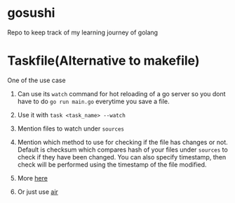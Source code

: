 # gosushi
Repo to keep track of my learning journey of golang


# Taskfile(Alternative to makefile)

One of the use case

1.  Can use its `watch` command for hot reloading of a go server so you dont have to do `go run main.go` everytime you save a file.

2.  Use it with `task <task_name> --watch`

3.  Mention files to watch under `sources`

4.  Mention which method to use for checking if the file has changes or not. Default is checksum which compares hash of
    your files under `sources` to check if they have been changed. You can also specify timestamp, then check will be
    performed using the timestamp of the file modified.

5. More [here](https://taskfile.dev/usage/#watch-tasks)

6. Or just use [air](https://github.com/cosmtrek/air)